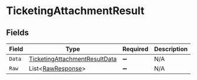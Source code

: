 # TicketingAttachmentResult


## Fields

| Field                                                                                     | Type                                                                                      | Required                                                                                  | Description                                                                               |
| ----------------------------------------------------------------------------------------- | ----------------------------------------------------------------------------------------- | ----------------------------------------------------------------------------------------- | ----------------------------------------------------------------------------------------- |
| `Data`                                                                                    | [TicketingAttachmentResultData](../../Models/Components/TicketingAttachmentResultData.md) | :heavy_minus_sign:                                                                        | N/A                                                                                       |
| `Raw`                                                                                     | List<[RawResponse](../../Models/Components/RawResponse.md)>                               | :heavy_minus_sign:                                                                        | N/A                                                                                       |